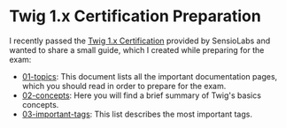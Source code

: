 # Twig 1.x Certification Preparation

I recently passed the [Twig 1.x Certification](https://certification.symfony.com/exams/twig.html) provided by SensioLabs and wanted to share a small guide, which I created while preparing for the exam:

- [01-topics](https://github.com/jschaedl/twig-1.x-certification-preparation/blob/main/01-topics.md): This document lists all the important documentation pages, which you should read in order to prepare for the exam.
- [02-concepts](https://github.com/jschaedl/twig-1.x-certification-preparation/blob/main/02-concepts.md): Here you will find a brief summary of Twig's basics concepts.
- [03-important-tags](https://github.com/jschaedl/twig-1.x-certification-preparation/blob/main/03-important-tags.md): This list describes the most important tags.
